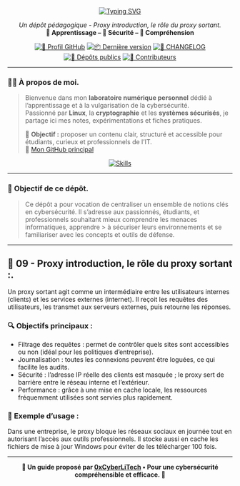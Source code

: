 <div align="center">

  <a href="https://github.com/0xCyberLiTech/Cybersecurite/blob/main/CYBERSECURITE-9-PROXY-INTRODUCTION-Le-r%C3%B4le-du-proxy-sortant.md">
    <img src="https://readme-typing-svg.herokuapp.com?font=Fira+Code&size=28&pause=1000&color=D14A4A&center=true&vCenter=true&width=900&lines=PROXY+SORTANT+:+FILTRE+ET+ANONYMAT;Comprendre+le+rôle+du+proxy+en+sécurité" alt="Typing SVG" />
  </a>

  <p align="center">
    <em>Un dépôt pédagogique - Proxy introduction, le rôle du proxy sortant.</em><br>
    <b>📘 Apprentissage – 🔐 Sécurité – 🧠 Compréhension</b>
  </p>

  [![🔗 Profil GitHub](https://img.shields.io/badge/Profil-GitHub-181717?logo=github&style=flat-square)](https://github.com/0xCyberLiTech)
  [![📦 Dernière version](https://img.shields.io/github/v/release/0xCyberLiTech/Cybersecurite?label=version&style=flat-square)](https://github.com/0xCyberLiTech/Cybersecurite/releases/latest)
  [![📄 CHANGELOG](https://img.shields.io/badge/📄%20Changelog-Cybersecurite-blue?style=flat-square)](https://github.com/0xCyberLiTech/Cybersecurite/blob/main/CHANGELOG.md)
  [![📂 Dépôts publics](https://img.shields.io/badge/Dépôts-publics-blue?style=flat-square)](https://github.com/0xCyberLiTech?tab=repositories)
  [![👥 Contributeurs](https://img.shields.io/badge/👥%20Contributeurs-cliquez%20ici-007ec6?style=flat-square)](https://github.com/0xCyberLiTech/Cybersecurite/graphs/contributors)

</div>

---

### 👨‍💻 **À propos de moi.**

> Bienvenue dans mon **laboratoire numérique personnel** dédié à l’apprentissage et à la vulgarisation de la cybersécurité.  
> Passionné par **Linux**, la **cryptographie** et les **systèmes sécurisés**, je partage ici mes notes, expérimentations et fiches pratiques.  
>  
> 🎯 **Objectif :** proposer un contenu clair, structuré et accessible pour étudiants, curieux et professionnels de l’IT.  
> 🔗 [Mon GitHub principal](https://github.com/0xCyberLiTech)

<p align="center">
  <a href="https://skillicons.dev">
    <img src="https://skillicons.dev/icons?i=linux,debian,bash,docker,nginx,git,vim" alt="Skills" />
  </a>
</p>

---

### 🎯 **Objectif de ce dépôt.**

> Ce dépôt a pour vocation de centraliser un ensemble de notions clés en cybersécurité. Il s’adresse aux passionnés, étudiants, et professionnels souhaitant mieux comprendre les menaces informatiques, apprendre  > à sécuriser leurs environnements et se familiariser avec les concepts et outils de défense.

---

## 🧭 09 - **Proxy introduction, le rôle du proxy sortant :**.

Un proxy sortant agit comme un intermédiaire entre les utilisateurs internes (clients) et les services externes (internet). Il reçoit les requêtes des utilisateurs, les transmet aux serveurs externes, puis retourne les réponses.

### 🔍 Objectifs principaux :

- Filtrage des requêtes : permet de contrôler quels sites sont accessibles ou non (idéal pour les politiques d’entreprise).
- Journalisation : toutes les connexions peuvent être loguées, ce qui facilite les audits.
- Sécurité : l’adresse IP réelle des clients est masquée ; le proxy sert de barrière entre le réseau interne et l’extérieur.
- Performance : grâce à une mise en cache locale, les ressources fréquemment utilisées sont servies plus rapidement.
  
### 🧪 Exemple d’usage :

Dans une entreprise, le proxy bloque les réseaux sociaux en journée tout en autorisant l’accès aux outils professionnels. Il stocke aussi en cache les fichiers de mise à jour Windows pour éviter de les télécharger 100 fois.

---

<p align="center">
  <b>🔐 Un guide proposé par <a href="https://github.com/0xCyberLiTech">0xCyberLiTech</a> • Pour une cybersécurité compréhensible et efficace. 🔐</b>
</p>
